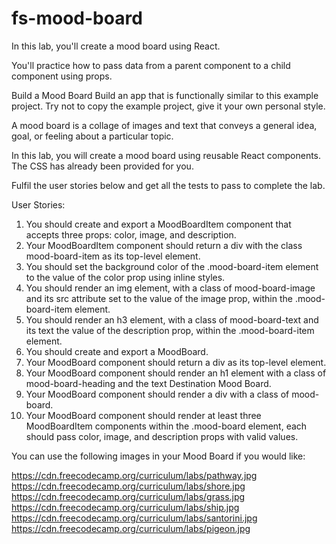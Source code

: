 # fs-mood-board

In this lab, you'll create a mood board using React.

You'll practice how to pass data from a parent component to a child component using props.

Build a Mood Board
Build an app that is functionally similar to this example project. Try not to copy the example project, give it your own personal style.

A mood board is a collage of images and text that conveys a general idea, goal, or feeling about a particular topic.

In this lab, you will create a mood board using reusable React components. The CSS has already been provided for you.

Fulfil the user stories below and get all the tests to pass to complete the lab.

User Stories:

1.  You should create and export a MoodBoardItem component that accepts three props: color, image, and description.
2.  Your MoodBoardItem component should return a div with the class mood-board-item as its top-level element.
3.  You should set the background color of the .mood-board-item element to the value of the color prop using inline styles.
4.  You should render an img element, with a class of mood-board-image and its src attribute set to the value of the image prop, within the .mood-board-item element.
5.  You should render an h3 element, with a class of mood-board-text and its text the value of the description prop, within the .mood-board-item element.
6.  You should create and export a MoodBoard.
7.  Your MoodBoard component should return a div as its top-level element.
8.  Your MoodBoard component should render an h1 element with a class of mood-board-heading and the text Destination Mood Board.
9.  Your MoodBoard component should render a div with a class of mood-board.
10. Your MoodBoard component should render at least three MoodBoardItem components within the .mood-board element, each should pass color, image, and description props with valid values.

You can use the following images in your Mood Board if you would like:

https://cdn.freecodecamp.org/curriculum/labs/pathway.jpg
https://cdn.freecodecamp.org/curriculum/labs/shore.jpg
https://cdn.freecodecamp.org/curriculum/labs/grass.jpg
https://cdn.freecodecamp.org/curriculum/labs/ship.jpg
https://cdn.freecodecamp.org/curriculum/labs/santorini.jpg
https://cdn.freecodecamp.org/curriculum/labs/pigeon.jpg